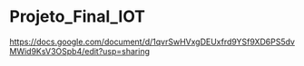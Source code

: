 # Projeto_Final_IOT
https://docs.google.com/document/d/1qvrSwHVxgDEUxfrd9YSf9XD6PS5dvMWid9KsV3OSpb4/edit?usp=sharing
